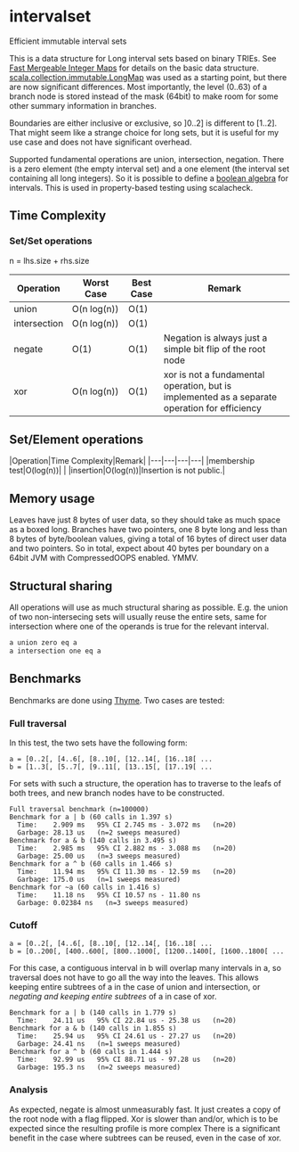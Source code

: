 # intervalset

Efficient immutable interval sets

This is a data structure for Long interval sets based on binary TRIEs. See [Fast Mergeable Integer Maps](http://citeseerx.ist.psu.edu/viewdoc/summary?doi=10.1.1.37.5452) for details on the basic data structure. [scala.collection.immutable.LongMap](https://github.com/scala/scala/blob/d34388c1e8fad289a6198b127c6ae92c296d9246/src/library/scala/collection/immutable/LongMap.scala) was used as a starting point, but there are now significant differences. Most importantly, the level (0..63) of a branch node is stored instead of the mask (64bit) to make room for some other summary information in branches.

Boundaries are either inclusive or exclusive, so ]0..2] is different to [1..2]. That might seem like a strange choice for long sets, but it is useful for my use case and does not have significant overhead.

Supported fundamental operations are union, intersection, negation. There is a zero element (the empty interval set) and a one element (the interval set containing all long integers). So it is possible to define a [boolean algebra](https://github.com/non/spire/blob/a0211697d993cade7c3618076ae997f84a6b5f3c/core/src/main/scala/spire/algebra/Bool.scala) for intervals. This is used in property-based testing using scalacheck.

## Time Complexity

### Set/Set operations

n = lhs.size + rhs.size

|Operation|Worst Case|Best Case|Remark|
|---|---|---|---|
|union|O(n&nbsp;log(n))|O(1)||
|intersection|O(n&nbsp;log(n))|O(1)||
|negate|O(1)|O(1)|Negation is always just a simple bit flip of the root node|
|xor|O(n&nbsp;log(n))|O(1)|xor is not a fundamental operation, but is implemented as a separate operation for efficiency|

## Set/Element operations

|Operation|Time Complexity|Remark|
|---|---|---|---|
|membership test|O(log(n))|   |
|insertion|O(log(n))|Insertion is not public.|

## Memory usage

Leaves have just 8 bytes of user data, so they should take as much space as a boxed long. Branches have two pointers, one 8 byte long and less than 8 bytes of byte/boolean values, giving a total of 16 bytes of direct user data and two pointers. So in total, expect about 40 bytes per boundary on a 64bit JVM with CompressedOOPS enabled. YMMV.

## Structural sharing

All operations will use as much structural sharing as possible. E.g. the union of two non-intersecing sets will usually reuse the entire sets, same for intersection where one of the operands is true for the relevant interval.

```scala
a union zero eq a
a intersection one eq a
```
    
## Benchmarks

Benchmarks are done using [Thyme](https://github.com/Ichoran/thyme). Two cases are tested:

### Full traversal

In this test, the two sets have the following form:

```
a = [0..2[, [4..6[, [8..10[, [12..14[, [16..18[ ...
b = [1..3[, [5..7[, [9..11[, [13..15[, [17..19[ ...
```

For sets with such a structure, the operation has to traverse to the leafs of both trees, and new branch nodes have to be constructed.

```
Full traversal benchmark (n=100000)
Benchmark for a | b (60 calls in 1.397 s)
  Time:    2.909 ms   95% CI 2.745 ms - 3.072 ms   (n=20)
  Garbage: 28.13 us   (n=2 sweeps measured)
Benchmark for a & b (140 calls in 3.495 s)
  Time:    2.985 ms   95% CI 2.882 ms - 3.088 ms   (n=20)
  Garbage: 25.00 us   (n=3 sweeps measured)
Benchmark for a ^ b (60 calls in 1.466 s)
  Time:    11.94 ms   95% CI 11.30 ms - 12.59 ms   (n=20)
  Garbage: 175.0 us   (n=1 sweeps measured)
Benchmark for ~a (60 calls in 1.416 s)
  Time:    11.18 ns   95% CI 10.57 ns - 11.80 ns   
  Garbage: 0.02384 ns   (n=3 sweeps measured)
```

### Cutoff

```
a = [0..2[, [4..6[, [8..10[, [12..14[, [16..18[ ...
b = [0..200[, [400..600[, [800..1000[, [1200..1400[, [1600..1800[ ...
```

For this case, a contiguous interval in b will overlap many intervals in a, so traversal does not have to go all the way into the leaves. This allows keeping entire subtrees of a in the case of union and intersection, or _negating and keeping entire subtrees_ of a in case of xor.


```
Benchmark for a | b (140 calls in 1.779 s)
  Time:    24.11 us   95% CI 22.84 us - 25.38 us   (n=20)
Benchmark for a & b (140 calls in 1.855 s)
  Time:    25.94 us   95% CI 24.61 us - 27.27 us   (n=20)
  Garbage: 24.41 ns   (n=1 sweeps measured)
Benchmark for a ^ b (60 calls in 1.444 s)
  Time:    92.99 us   95% CI 88.71 us - 97.28 us   (n=20)
  Garbage: 195.3 ns   (n=2 sweeps measured)
```

### Analysis

As expected, negate is almost unmeasurably fast. It just creates a copy of the root node with a flag flipped. 
Xor is slower than and/or, which is to be expected since the resulting profile is more complex
There is a significant benefit in the case where subtrees can be reused, even in the case of xor.

